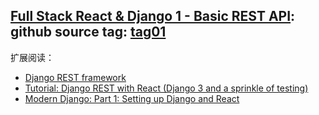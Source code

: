 ## [Full Stack React & Django 1 - Basic REST API](https://www.youtube.com/watch?v=Uyei2iDA4Hs&list=PLillGF-RfqbbRA-CIUxlxkUpbq0IFkX60&index=1): github source tag: [tag01](https://github.com/keer2345/full-stack-react-and-django/tree/tag01)

扩展阅读：
- [Django REST framework](https://www.django-rest-framework.org/)
- [Tutorial: Django REST with React (Django 3 and a sprinkle of testing)](https://www.valentinog.com/blog/drf/)
- [Modern Django: Part 1: Setting up Django and React](http://v1k45.com/blog/modern-django-part-1-setting-up-django-and-react/)
